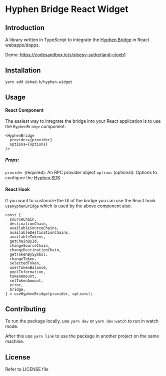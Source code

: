 # Hyphen Bridge React Widget

## Introduction

A library written in TypeScript to integrate the [Hyphen Bridge](https://hyphen.biconomy.io/bridge) in React webapps/dapps.

Demo: https://codesandbox.io/s/sleepy-sutherland-cioeb1

## Installation

`yarn add @shad-k/hyphen-widget`

## Usage

#### React Component

The easiest way to integrate the bridge into your React application is to use the `HyphenBridge` component:

```
<HyphenBridge
  provider={provider}
  options={options}
/>
```

##### Props:

`provider` (required): An RPC provider object
`options` (optional): Options to configure the [Hyphen SDK](https://docs.biconomy.io/products/hyphen-instant-cross-chain-transfers/sdk#2.-importing-and-instantiation)

#### React Hook

If you want to customize the UI of the bridge you can use the React hook `useHyphenBridge` which is used by the above component also.

```
const {
  sourceChain,
  destinationChain,
  availableSourceChains,
  availableDestinationChains,
  availableTokens,
  getChainById,
  changeSourceChain,
  changeDestinationChain,
  getTokenBySymbol,
  changeToken,
  selectedToken,
  userTokenBalance,
  poolInformation,
  tokenAmount,
  setTokenAmount,
  error,
  bridge,
} = useHyphenBridge(provider, options);
```

## Contributing

To run the package locally, use
`yarn dev` or `yarn dev:watch` to run in watch mode.

After this use `yarn link` to use the package in another project on the same machine.

## License

Refer to LICENSE file
